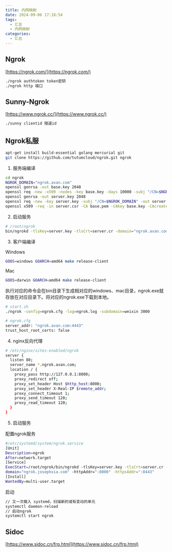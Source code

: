 ```yaml
---
title: 内网映射
date: 2024-09-06 17:18:54
tags:
  - 汇总
  - 内网映射
categories:
  - 汇总
---
```


## Ngrok

[https://ngrok.com/](https://ngrok.com/)

```bash
./ngrok authtoken token密钥
./ngrok http 端口
```

## Sunny-Ngrok

[https://www.ngrok.cc/](https://www.ngrok.cc/)

```bash
./sunny clientid 隧道id
```

## Ngrok私服

```bash
apt-get install build-essential golang mercurial git
git clone https://github.com/tutumcloud/ngrok.git ngrok
```

1. 服务端编译

```bash
cd ngrok
NGROK_DOMAIN="ngrok.avan.com"
openssl genrsa -out base.key 2048
openssl req -new -x509 -nodes -key base.key -days 10000 -subj "/CN=$NGROK_DOMAIN" -out base.pem
openssl genrsa -out server.key 2048
openssl req -new -key server.key -subj "/CN=$NGROK_DOMAIN" -out server.csr
openssl x509 -req -in server.csr -CA base.pem -CAkey base.key -CAcreateserial -days 10000 -out server.cr
```

2. 启动服务

```bash
# /root/ngrok
bin/ngrokd -tlsKey=server.key -tlsCrt=server.cr -domain="ngrok.avan.com" -httpAddr=":8000" -httpsAddr=":8443"
```

3. 客户端编译

Windows
```bash
GOOS=windows GOARCH=amd64 make release-client
```

Mac
```bash
GOOS=darwin GOARCH=amd64 make release-client
```

执⾏对应的命令会在bin⽬录下⽣成相对应的windows、mac⽬录，ngrok.exe就存放在对应⽬录下。将对应的ngrok.exe下载到本地。

```bash
# start.sh
./ngrok -config=ngrok.cfg -log=ngrok.log -subdomain=weixin 3000
```

```bash
# ngrok.cfg
server_addr: "ngrok.avan.com:4443"
trust_host_root_certs: false
```

4. nginx反向代理

```bash
# /etc/nginx/sites-enabled/ngrok
server {
  listen 80;
  server_name *.ngrok.avan.com;
  location / {
    proxy_pass http://127.0.0.1:8000;
    proxy_redirect off;
    proxy_set_header Host $http_host:8000;
    proxy_set_header X-Real-IP $remote_addr;
    proxy_connect_timeout 1;
    proxy_send_timeout 120;
    proxy_read_timeout 120;
  }
}
```

5. 启动服务

配置ngrok服务

```bash
#/etc/systemd/system/ngrok.service
[Unit]
Description=ngrok
After=network.target
[Service]
ExecStart=/root/ngrok/bin/ngrokd -tlsKey=server.key -tlsCrt=server.cr -
domain="ngrok.josephxia.com" -httpAddr=":8000" -httpsAddr=":8443"
[Install]
WantedBy=multi-user.target
```

启动

```bash
// ⼜⼀次载⼊ systemd，扫描新的或有变动的单元
systemctl daemon-reload
// 启动ngrok
systemctl start ngrok
```

## Sidoc

[https://www.sidoc.cn/frp.html](https://www.sidoc.cn/frp.html)